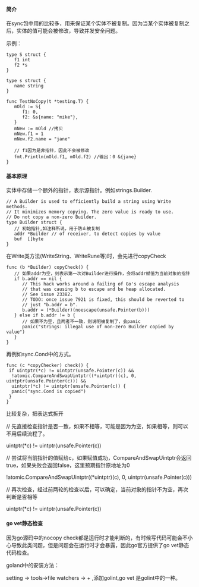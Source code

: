 #### 简介

在sync包中用的比较多，用来保证某个实体不被复制。因为当某个实体被复制之后，实体的值可能会被修改，导致并发安全问题。

示例：

```
type S struct {
   f1 int
   f2 *s
}

type s struct {
   name string
}

func TestNoCopy(t *testing.T) {
   mOld := S{
      f1: 0,
      f2: &s{name: "mike"},
   }
   mNew := mOld //拷贝
   mNew.f1 = 1
   mNew.f2.name = "jane"
   
   // f1因为是非指针，因此不会被修改
   fmt.Println(mOld.f1, mOld.f2) //输出：0 &{jane}
}
```

#### 基本原理

实体中存储一个额外的指针，表示源指针。例如strings.Builder.

```
// A Builder is used to efficiently build a string using Write methods.
// It minimizes memory copying. The zero value is ready to use.
// Do not copy a non-zero Builder.
type Builder struct {
   // 初始指针,如注释所说，用于防止被复制
   addr *Builder // of receiver, to detect copies by value
   buf  []byte
}
```

在Write类方法(WriteString、WriteRune等)时，会先进行copyCheck

```
func (b *Builder) copyCheck() {
   // 如果addr为空，则表示第一次对Builder进行操作，会将addr赋值为当前对象的指针
   if b.addr == nil {
      // This hack works around a failing of Go's escape analysis
      // that was causing b to escape and be heap allocated.
      // See issue 23382.
      // TODO: once issue 7921 is fixed, this should be reverted to
      // just "b.addr = b".
      b.addr = (*Builder)(noescape(unsafe.Pointer(b)))
   } else if b.addr != b {
      // 如果不为空，且两者不一致，则说明被复制了，会panic
      panic("strings: illegal use of non-zero Builder copied by value")
   }
}
```

再例如sync.Cond中的方式。

```
func (c *copyChecker) check() {
 if uintptr(*c) != uintptr(unsafe.Pointer(c)) &&
  !atomic.CompareAndSwapUintptr((*uintptr)(c), 0, uintptr(unsafe.Pointer(c))) &&
  uintptr(*c) != uintptr(unsafe.Pointer(c)) {
  panic("sync.Cond is copied")
 }
}
```

比较复杂，把表达式拆开

// 先直接检查指针是否一致，如果不相等，可能是因为为空，如果相等，则可以不用后续流程了。

uintptr(*c) != uintptr(unsafe.Pointer(c))

// 尝试将当前指针的值赋给c，如果赋值成功，CompareAndSwapUintptr会返回true，如果失败会返回false，这里预期指针原地址为0

!atomic.CompareAndSwapUintptr((*uintptr)(c), 0, uintptr(unsafe.Pointer(c)))

// 再次检查，经过前两轮的检查以后，可以确定，当前对象的指针不为空，再次判断是否相等

uintptr(*c) != uintptr(unsafe.Pointer(c))



#### go vet静态检查

因为go源码中的nocopy check都是运行时才能判断的，有时候写代码可能会不小心导致此类问题，但是问题会在运行时才会暴露，因此go官方提供了go vet静态代码检查。

goland中的安装方法：

setting -> tools->file watchers -> +  ,添加golint,go vet 是golint中的一种。



